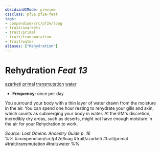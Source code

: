 ```yaml
---
obsidianUIMode: preview
cssclass: pf2e,pf2e-feat
tags:
- compendium/src/pf2e/loag
- trait/azarketi
- trait/primal
- trait/transmutation
- trait/water
aliases: ["Rehydration"]
---
```

# Rehydration  *Feat 13*  
[azarketi](../../rules/traits/azarketi-loag.md)  [primal](../../rules/traits/primal.md)  [transmutation](../../rules/traits/transmutation.md)  [water](../../rules/traits/water.md)  

- **Frequency**: once per day

You surround your body with a thin layer of water drawn from the moisture in the air. You can spend one hour resting to rehydrate your gills and skin, which counts as submerging your body in water. At the GM's discretion, incredibly dry areas, such as deserts, might not have enough moisture in the air for your Rehydration to work.

*Source: Lost Omens: Ancestry Guide p. 16*  
%% #compendium/src/pf2e/loag #trait/azarketi #trait/primal #trait/transmutation #trait/water %%